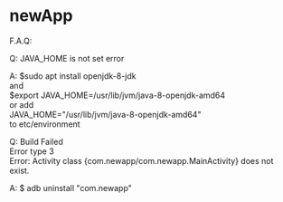 # newApp

F.A.Q:

Q: JAVA_HOME is not set error      
 
A: $sudo apt install openjdk-8-jdk    
and    
$export JAVA_HOME=/usr/lib/jvm/java-8-openjdk-amd64    
or add     
JAVA_HOME="/usr/lib/jvm/java-8-openjdk-amd64"    
to etc/environment     



Q: Build Failed    
Error type 3  
Error: Activity class {com.newapp/com.newapp.MainActivity} does not exist.

A: $ adb uninstall "com.newapp"

